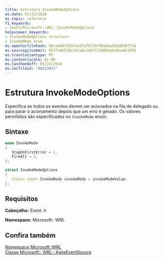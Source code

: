 ```yaml
---
title: Estrutura InvokeModeOptions
ms.date: 03/22/2018
ms.topic: reference
f1_keywords:
- event/Microsoft::WRL::InvokeModeOptions
helpviewer_keywords:
- InvokeModeOptions structure
- InvokeMode enum
ms.openlocfilehash: 9bca49479d97ee371f6728f90a9aa96da0387f54
ms.sourcegitcommit: 857fa6b530224fa6c18675138043aba9aa0619fb
ms.translationtype: MT
ms.contentlocale: pt-BR
ms.lasthandoff: 03/24/2020
ms.locfileid: "80213831"
---
```

# <a name="invokemodeoptions-structure"></a>Estrutura InvokeModeOptions

Especifica se todos os eventos devem ser acionados na fila de delegado ou para parar o acionamento depois que um erro é gerado. Os valores permitidos são especificados no `InvokeMode` enum.

## <a name="syntax"></a>Sintaxe

```cpp
enum InvokeMode
{
   StopOnFirstError = 1,
   FireAll = 2,
};

struct InvokeModeOptions
{
   static const InvokeMode invokeMode = invokeModeValue;
};
```

## <a name="requirements"></a>Requisitos

**Cabeçalho:** Event. h

**Namespace:** Microsoft:: WRL

## <a name="see-also"></a>Confira também

[Namespace Microsoft::WRL](microsoft-wrl-namespace.md)<br/>
[Classe Microsoft:: WRL:: AgileEventSource](agileeventsource-class.md)
